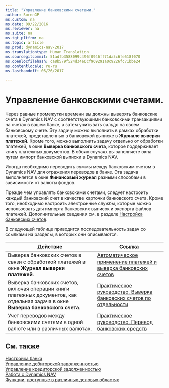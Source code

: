 ```yaml
---
title: "Управление банковскими счетами."
author: SorenGP
ms.custom: na
ms.date: 09/22/2016
ms.reviewer: na
ms.suite: na
ms.tgt_pltfrm: na
ms.topic: article
ms.prod: dynamics-nav-2017
ms.translationtype: Human Translation
ms.sourcegitcommit: 51adfb3588099c496f0946ff71da5c6fe518f070
ms.openlocfilehash: ca8b579f524d34e6cf969291a0c9226fc71bbe24
ms.contentlocale: ru-ru
ms.lasthandoff: 06/26/2017

---
```


# <a name="manage-bank-accounts"></a>Управление банковскими счетами.
Через равные промежутки времени вы должны выверять банковские счета в Dynamics NAV с соответствующими банковскими транзакциями на счетах в вашем банке, а затем учитывать сальдо на своем банковскому счете. Эту задачу можно выполнить в рамках обработки платежей, представленных в банковской выписке в **Журнале выверки платежей**. Кроме того, можно выполнить задачу отдельно от обработки платежей, в окне **Выверка банковского счета**, которое поддерживает книгу платежных документов. В обоих случаях вы заполняете окна путем импорт банковской выписки в Dynamics NAV.

Иногда необходимо переводить суммы между банковским счетом в Dynamics NAV для отражения переводов в банке. Эта задача выполняется в окне **Финансовый журнал** разными способами в зависимости от валюты фондов.

Прежде чем управлять банковскими счетами, следует настроить каждый банковский счет в качестве карточки банковского счета. Кроме того, необходимо настроить электронные службы, которые можно использовать для импорта банковских выписок и экспорта файлов платежей. Дополнительные сведения см. в разделе [Настройка банковских счетов](bank-setup-banking.md).

В следующей таблице приводится последовательность задач со ссылками на разделы, в которых они описываются.

|Действие |Ссылка |
|---|----|
|Выверка банковских счетов в связи с обработкой платежей в окне **Журнал выверки платежей**.|[Автоматическое применение платежей и выверка банковских счетов](receivables-apply-payments-auto-reconcile-bank-accounts.md)|
|Выверка банковских счетов, включая операции книги платежных документов, как отдельная задача в окне **Выверка банковского счета**.|[Практическое руководство. Выверка банковских счетов по отдельности](bank-how-reconcile-bank-accounts-separately.md)|
|Учет переводов между банковскими счетами в одной валюте или в различных валютах.|[Практическое руководство. Перевод банковских средств](bank-how-transfer-bank-funds.md)
## <a name="see-also"></a>См. также  
[Настройка банка](bank-setup-banking.md)  
[Управление дебиторской задолженностью](receivables-manage-receivables.md)  
[Управление кредиторской задолженностью](payables-manage-payables.md)    
[Работа с Dynamics NAV](ui-work-product.md)  
[Функции, доступные в различных деловых областях](ui-across-business-areas.md)

